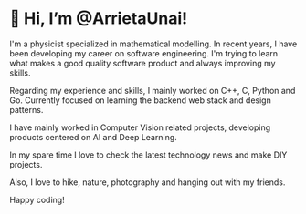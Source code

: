 # 👋 Hi, I’m @ArrietaUnai! 

I'm a physicist specialized in mathematical modelling. In recent years, I have been developing my career on software engineering.
I'm trying to learn what makes a good quality software product and always improving my skills.

Regarding my experience and skills, I mainly worked on C++, C, Python and Go.
Currently focused on learning the backend web stack and design patterns.

I have mainly worked in Computer Vision related projects, developing products centered on AI and Deep Learning.

In my spare time I love to check the latest technology news and make DIY projects.

Also, I love to hike, nature, photography and hanging out with my friends.

Happy coding!
